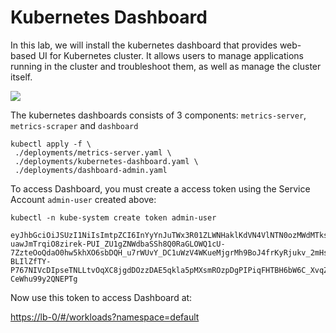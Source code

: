 # Kubernetes Dashboard

In this lab, we will install the kubernetes dashboard that provides web-based UI for Kubernetes cluster. It allows users to manage applications running in the cluster and troubleshoot them, as well as manage the cluster itself.

![](https://i.imgur.com/EEBZtJA.png)

The kubernetes dashboards consists of 3 components: `metrics-server`, `metrics-scraper` and `dashboard`

```shell
kubectl apply -f \
 ./deployments/metrics-server.yaml \
 ./deployments/kubernetes-dashboard.yaml \
 ./deployments/dashboard-admin.yaml
```

To access Dashboard, you must create a access token using the Service Account `admin-user` created above:

```shell
kubectl -n kube-system create token admin-user
```

```
eyJhbGciOiJSUzI1NiIsImtpZCI6InYyYnJuTWx3R01ZLWNHaklKdVN4VlNTN0ozMWdMTks2cG5wQXl3YW1tSkEifQ.eyJhdWQiOlsiaHR0cHM6Ly8xOTIuMTY4LjMzLjMwOjY0NDMiXSwiZXhwIjoxNjU0NzUzNTI4LCJpYXQiOjE2NTQ3NDk5MjgsImlzcyI6Imh0dHBzOi8vMTkyLjE2OC4zMy4zMDo2NDQzIiwia3ViZXJuZXRlcy5pbyI6eyJuYW1lc3BhY2UiOiJrdWJlLXN5c3RlbSIsInNlcnZpY2VhY2NvdW50Ijp7Im5hbWUiOiJhZG1pbi11c2VyIiwidWlkIjoiNjRiMzEyYTktYjFlNC00Y2I1LWJlMmEtNGU0YzA4YjViNjk4In19LCJuYmYiOjE2NTQ3NDk5MjgsInN1YiI6InN5c3RlbTpzZXJ2aWNlYWNjb3VudDprdWJlLXN5c3RlbTphZG1pbi11c2VyIn0.eNqAWZstTNtinZQklEnXbRRMG5tLGXZqL5s-uawJmTrqiO8zirek-PUI_ZU1gZNWdbaSSh8Q0RaGLOWQ1cU-7ZzteOoQdaO0hw5khXO6sbDQH_u7rWUvY_DC1uWzV4WKueMjgrMh9BoJ4frKyRjukv_2mHsCtlaAflGBLJ1blEdmvHpImaEX1aLSNY4cYMVPk3kemjJx-BLIlZfTY-P767NIVcDIpseTNLLtvOqXC8jgdDOzzDAE5qkla5pMXsmROzpDgPIPiqFHTBH6bW6C_XvqZkCbwjybmtudT1tbjBUnnfL5sqLt3W8m5tOaOjHJX_Y409-CeWhu99y2QNEPTg
```

Now use this token to access Dashboard at:

[https://lb-0/#/workloads?namespace=default]()
